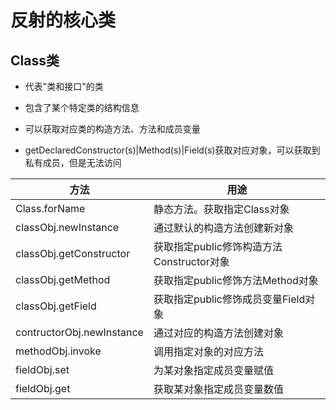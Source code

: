 # 反射的核心类

## Class类

* 代表"类和接口"的类
* 包含了某个特定类的结构信息
* 可以获取对应类的构造方法、方法和成员变量

* getDeclaredConstructor(s)|Method(s)|Field(s)获取对应对象，可以获取到私有成员，但是无法访问

| 方法   |  用途  |
|----|----|
|  Class.forName  |  静态方法。获取指定Class对象  |
|  classObj.newInstance  |   通过默认的构造方法创建新对象 |
|  classObj.getConstructor  |  获取指定public修饰构造方法Constructor对象  |
| classObj.getMethod   |  获取指定public修饰方法Method对象  |
| classObj.getField   | 获取指定public修饰成员变量Field对象   |
|  contructorObj.newInstance  |  通过对应的构造方法创建对象  |
|  methodObj.invoke  |  调用指定对象的对应方法  |
| fieldObj.set | 为某对象指定成员变量赋值|
|fieldObj.get| 获取某对象指定成员变量数值|
